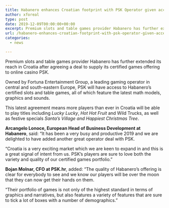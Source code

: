```yaml
---
title: Habanero enhances Croatian footprint with PSK Operator given access to wealth of certified slots
author: xforeal 
type: post
date: 2019-12-09T00:00:00+00:00
excerpt: Premium slots and table games provider Habanero has further extended its reach in Croatia after agreeing a deal to supply its certified games offering to online casino PSK
url: /habanero-enhances-croatian-footprint-with-psk-operator-given-access-to-wealth-of-certified-slots/
categories:
  - news

---
```

Premium slots and table games provider Habanero has further extended its reach in Croatia after agreeing a deal to supply its certified games offering to online casino PSK.

Owned by Fortuna Entertainment Group, a leading gaming operator in central and south-eastern Europe, PSK will have access to Habanero&rsquo;s certified slots and table games, all of which feature the latest math models, graphics and sounds.

This latest agreement means more players than ever in Croatia will be able to play titles including _Lucky Lucky_, _Hot Hot Fruit_ and Wild Trucks, as well as festive specials _Santa&rsquo;s Village and Happiest Christmas Tree_.

**Arcangelo Lonoce, European Head of Business Development at Habanero**, said: &ldquo;It has been a very busy and productive 2019 and we are delighted to have added another great operator deal with PSK.

&ldquo;Croatia is a very exciting market which we are keen to expand in and this is a great signal of intent from us. PSK&rsquo;s players are sure to love both the variety and quality of our certified games portfolio.&rdquo;

**Bojan Molnar, CFO at PSK.hr**, added: &ldquo;The quality of Habanero&rsquo;s offering is clear for everybody to see and we know our players will be over the moon that they can now get their hands on them.

&ldquo;Their portfolio of games is not only of the highest standard in terms of graphics and narratives, but also features a variety of features that are sure to tick a lot of boxes with a number of demographics.&rdquo;